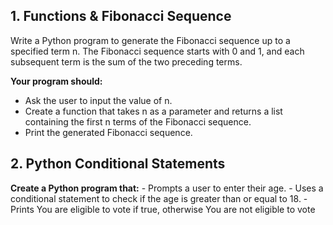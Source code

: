 <h2>1. Functions & Fibonacci Sequence</h2>
Write a Python program to generate the Fibonacci sequence up to a specified term n. The Fibonacci sequence starts with 0 and 1, and each subsequent term is the sum of the two preceding terms.

<b>Your program should:</b>
- Ask the user to input the value of n.
- Create a function that takes n as a parameter and returns a list containing the first n terms of the Fibonacci sequence.
- Print the generated Fibonacci sequence.


<h2>2. Python Conditional Statements</h2>
<b>Create a Python program that:</b>
- Prompts a user to enter their age.
- Uses a conditional statement to check if the age is greater than or equal to 18.
- Prints You are eligible to vote if true, otherwise You are not eligible to vote